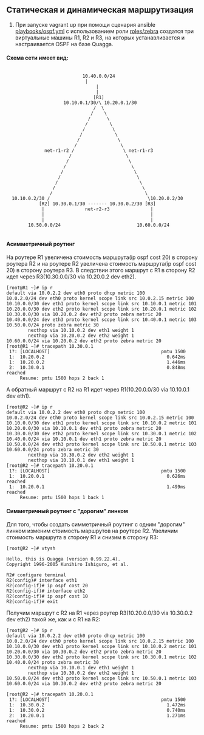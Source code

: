 ## Статическая и динамическая маршрутизация

1. При запуске vagrant up при помощи сценария ansible [playbooks/ospf.yml](playbooks/ospf.yml) с использованием роли
[roles/zebra](roles/zebra) создатся три виртуальные машины R1, R2 и R3,
на которых устанавливается и настраивается OSPF на базе Quagga.  

#### Схема сети имеет вид:  

```console

                            10.40.0.0/24
	                         |
                                 |
                                 |
                                [R1]
                     10.10.0.1/30/\ 10.20.0.1/30
                                /  \
                               /    \
                              /      \
                             /        \
                            /          \
                           /            \
                          /              \
                         /                \
              net-r1-r2 /                  \ net-r1-r3
                       /                    \
                      /                      \
                     /                        \
                    /                          \
                   /                            \
                  /                              \
                 /                                \
                /                                  \
  10.10.0.2/30 /                                    \10.20.0.2/30
            [R2] 10.30.0.1/30 ------- 10.30.0.2/30 [R3]
             |               net-r2-r3               |
             |                                       |
             |                                       |
        10.50.0.0/24                            10.60.0.0/24


```
#### Асимметричный роутинг

На роутере R1 увеличена стоимость маршрута(ip ospf cost 20) в сторону роутера R2 и 
на роутере R2 увеличена стоимость маршрута(ip ospf cost 20) в сторону роутера R3.
В следствии этого маршрут с R1 в сторону R2 идет через R3(10.30.0.0/30 via 10.20.0.2 dev eth2).  

```console
[root@R1 ~]# ip r
default via 10.0.2.2 dev eth0 proto dhcp metric 100 
10.0.2.0/24 dev eth0 proto kernel scope link src 10.0.2.15 metric 100 
10.10.0.0/30 dev eth1 proto kernel scope link src 10.10.0.1 metric 101 
10.20.0.0/30 dev eth2 proto kernel scope link src 10.20.0.1 metric 102 
10.30.0.0/30 via 10.20.0.2 dev eth2 proto zebra metric 20 
10.40.0.0/24 dev eth3 proto kernel scope link src 10.40.0.1 metric 103 
10.50.0.0/24 proto zebra metric 30 
        nexthop via 10.10.0.2 dev eth1 weight 1 
        nexthop via 10.20.0.2 dev eth2 weight 1 
10.60.0.0/24 via 10.20.0.2 dev eth2 proto zebra metric 20 
[root@R1 ~]# tracepath 10.30.0.1
 1?: [LOCALHOST]                                         pmtu 1500
 1:  10.20.0.2                                             0.642ms 
 1:  10.20.0.2                                             1.446ms 
 2:  10.30.0.1                                             0.848ms reached
     Resume: pmtu 1500 hops 2 back 1
```
А обратный маршрут с R2 на R1 идет через R1(10.20.0.0/30 via 10.10.0.1 dev eth1).  

```console
[root@R2 ~]# ip r
default via 10.0.2.2 dev eth0 proto dhcp metric 100 
10.0.2.0/24 dev eth0 proto kernel scope link src 10.0.2.15 metric 100 
10.10.0.0/30 dev eth1 proto kernel scope link src 10.10.0.2 metric 101 
10.20.0.0/30 via 10.10.0.1 dev eth1 proto zebra metric 20 
10.30.0.0/30 dev eth2 proto kernel scope link src 10.30.0.1 metric 102 
10.40.0.0/24 via 10.10.0.1 dev eth1 proto zebra metric 20 
10.50.0.0/24 dev eth3 proto kernel scope link src 10.50.0.1 metric 103 
10.60.0.0/24 proto zebra metric 30 
        nexthop via 10.30.0.2 dev eth2 weight 1 
        nexthop via 10.10.0.1 dev eth1 weight 1 
[root@R2 ~]# tracepath 10.20.0.1
 1?: [LOCALHOST]                                         pmtu 1500
 1:  10.20.0.1                                             0.626ms reached
 1:  10.20.0.1                                             1.499ms reached
     Resume: pmtu 1500 hops 1 back 1
```
#### Симметричный роутинг с "дорогим" линком
Для того, чтобы создать симметричный роутинг с одним "дорогим" линком изменим стоимость маршрутов 
на роутере R2. Увеличим стоимость маршрута в сторону R1 и снизим в сторону R3:  

```console
[root@R2 ~]# vtysh 

Hello, this is Quagga (version 0.99.22.4).
Copyright 1996-2005 Kunihiro Ishiguro, et al.

R2# configure terminal
R2(config)# interface eth1
R2(config-if)# ip ospf cost 20
R2(config-if)# interface eth2
R2(config-if)# ip ospf cost 10
R2(config-if)# exit

```
Получим маршрут с R2 на R1 через роутер R3(10.20.0.0/30 via 10.30.0.2 dev eth2) такой же, как и с R1 на R2:  

```console
[root@R2 ~]# ip r
default via 10.0.2.2 dev eth0 proto dhcp metric 100 
10.0.2.0/24 dev eth0 proto kernel scope link src 10.0.2.15 metric 100 
10.10.0.0/30 dev eth1 proto kernel scope link src 10.10.0.2 metric 101 
10.20.0.0/30 via 10.30.0.2 dev eth2 proto zebra metric 20 
10.30.0.0/30 dev eth2 proto kernel scope link src 10.30.0.1 metric 102 
10.40.0.0/24 proto zebra metric 30 
        nexthop via 10.10.0.1 dev eth1 weight 1 
        nexthop via 10.30.0.2 dev eth2 weight 1 
10.50.0.0/24 dev eth3 proto kernel scope link src 10.50.0.1 metric 103 
10.60.0.0/24 via 10.30.0.2 dev eth2 proto zebra metric 20

[root@R2 ~]# tracepath 10.20.0.1
 1?: [LOCALHOST]                                         pmtu 1500
 1:  10.30.0.2                                             1.472ms 
 1:  10.30.0.2                                             0.740ms 
 2:  10.20.0.1                                             1.271ms reached
     Resume: pmtu 1500 hops 2 back 2
```
